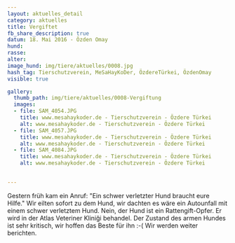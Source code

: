 ```yaml
---
layout: aktuelles_detail
category: aktuelles
title: Vergiftet
fb_share_description: true
datum: 18. Mai 2016 - Özden Omay
hund:
rasse:
alter:
image_hund: img/tiere/aktuelles/0008.jpg
hash_tag: Tierschutzverein, MeSaHayKoDer, ÖzdereTürkei, ÖzdenOmay
visible: true

gallery:
  thumb_path: img/tiere/aktuelles/0008-Vergiftung
  images:
  - file: SAM_4054.JPG
    title: www.mesahaykoder.de - Tierschutzverein - Özdere Türkei
    alt: www.mesahaykoder.de - Tierschutzverein - Özdere Türkei
  - file: SAM_4057.JPG
    title: www.mesahaykoder.de - Tierschutzverein - Özdere Türkei
    alt: www.mesahaykoder.de - Tierschutzverein - Özdere Türkei
  - file: SAM_4084.JPG
    title: www.mesahaykoder.de - Tierschutzverein - Özdere Türkei
    alt: www.mesahaykoder.de - Tierschutzverein - Özdere Türkei
  

---
```


Gestern früh kam ein Anruf: "Ein schwer verletzter Hund braucht eure Hilfe." Wir eilten sofort zu dem Hund, wir dachten es wäre ein Autounfall mit einem schwer verletztem Hund.
Nein, der Hund ist ein Rattengift-Opfer. Er wird in der Atlas Veteriner Kliniği behandel. Der Zustand des armen Hundes ist sehr kritisch, wir hoffen das Beste für ihn :-( Wir werden weiter berichten.
